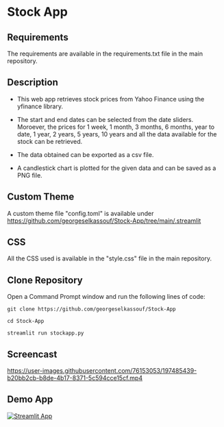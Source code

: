 # Stock App

## Requirements

The requirements are available in the requirements.txt file in the main repository.


## Description

* This web app retrieves stock prices from Yahoo Finance using the yfinance library.

* The start and end dates can be selected from the date sliders. Moroever, the prices for 1 week, 1 month, 3 months, 6 months, year to date, 1 year, 2 years, 5 years, 10 years and all the data available for the stock can be retrieved.

* The data obtained can be exported as a csv file.

* A candlestick chart is plotted for the given data and can be saved as a PNG file.

## Custom Theme

A custom theme file "config.toml" is available under https://github.com/georgeselkassouf/Stock-App/tree/main/.streamlit


## CSS

All the CSS used is available in the "style.css" file in the main repository.


## Clone Repository

Open a Command Prompt window and run the following lines of code:

`git clone https://github.com/georgeselkassouf/Stock-App`

 `cd Stock-App`

 `streamlit run stockapp.py`
 

 ## Screencast

https://user-images.githubusercontent.com/76153053/197485439-b20bb2cb-b8de-4b17-8371-5c594cce15cf.mp4


## Demo App

[![Streamlit App](https://static.streamlit.io/badges/streamlit_badge_black_white.svg)](https://georgeselkassouf-stock-app-stockapp-lz246t.streamlit.app//)
